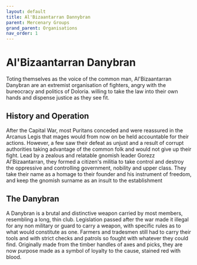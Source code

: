 ```yaml
---
layout: default
title: Al'Bizaantarran Dannybran
parent: Mercenary Groups
grand_parent: Organisations
nav_order: 1
---
```


# Al'Bizaantarran Danybran

Toting themselves as the voice of the common man, Al'Bizaantarran Danybran are an extremist organisation of fighters, angry with the bureocracy and politics of Doloria. willing to take the law into their own hands and dispense justice as they see fit.

## History and Operation

After the Capital War, most Puritans conceded and were reassured in the Arcanus Legis that mages would from now on be held accountable for their actions. However, a few saw their defeat as unjust and a result of corrupt authorities taking advantage of the common folk and would not give up their fight. Lead by a zealous and relatable gnomish leader Gorezz Al'Bizaantarran, they formed a citizen's militia to take control and destroy the oppressive and controlling government, nobility and upper class. They take their name as a homage to their founder and his instrument of freedom, and keep the gnomish surname as an insult to the establishment

## The Danybran

A Danybran is a brutal and distinctive weapon carried by most members, resembling a long, thin club. Legislation passed after the war made it illegal for any non military or guard to carry a weapon, with specific rules as to what would constitute as one. Farmers and tradesmen still had to carry their tools and with strict checks and patrols so fought with whatever they could find. Originally made from the timber handles of axes and picks, they are now purpose made as a symbol of loyalty to the cause, stained red with blood.
